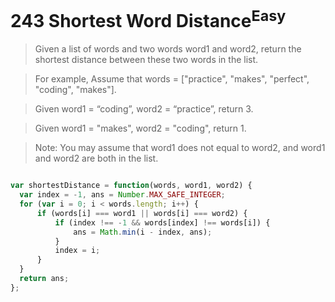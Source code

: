# 243	Shortest Word Distance<sup>Easy</sup>

> Given a list of words and two words word1 and word2, return the shortest distance between these two words in the list.

> For example,
Assume that words = ["practice", "makes", "perfect", "coding", "makes"].

> Given word1 = “coding”, word2 = “practice”, return 3.

>Given word1 = "makes", word2 = "coding", return 1.

> Note:
You may assume that word1 does not equal to word2, and word1 and word2 are both in the list.

```javascript

var shortestDistance = function(words, word1, word2) {
  var index = -1, ans = Number.MAX_SAFE_INTEGER;
  for (var i = 0; i < words.length; i++) {
      if (words[i] === word1 || words[i] === word2) {
          if (index !== -1 && words[index] !== words[i]) {
              ans = Math.min(i - index, ans);
          }
          index = i;
      }
  }
  return ans;
};


```
